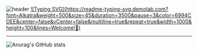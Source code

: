 ![header](https://capsule-render.vercel.app/api?type=waving&color=6994CDEE&text=&animation=twinkling&height=80)
[![Typing SVG](https://readme-typing-svg.demolab.com?
font=Alkatra&weight=500&size=45&duration=3500&pause=3&color=6994CDEE&center=false&vCenter=false&multiline=true&repeat=true&width=1000&height=100&lines=Welcome!👋)](https://git.io/typing-svg)


<div align="left">

-------
![Anurag's GitHub stats](https://github-readme-stats.vercel.app/api?username=YoungGyu99&show_icons=true&theme=radical)

 
<br>

<br>
</div>
